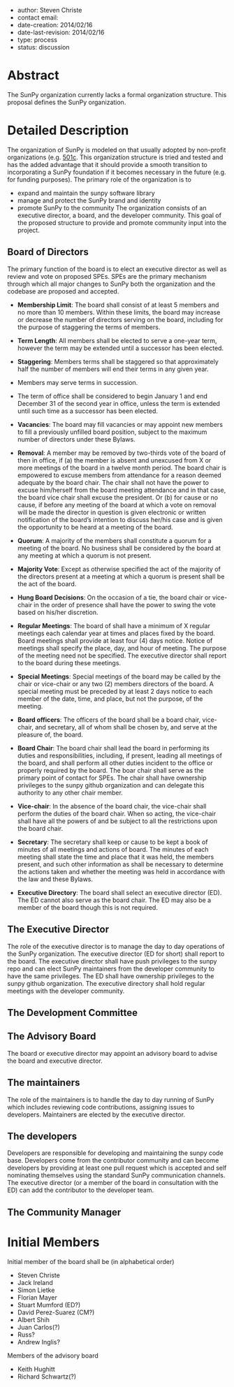* author: Steven Christe
* contact email: 
* date-creation: 2014/02/16
* date-last-revision: 2014/02/16
* type: process
* status: discussion

# Abstract
The SunPy organization currently lacks a formal organization structure. This proposal defines the SunPy organization.

# Detailed Description

The organization of SunPy is modeled on that usually adopted by non-profit organizations (e.g. [501c](http://en.wikipedia.org/wiki/501(c)_organization). This organization structure is tried and tested and has the added advantage that it should provide a smooth transition to incorporating a SunPy foundation if it becomes necessary in the future (e.g. for funding purposes). The primary role of the organization is to 
* expand and maintain the sunpy software library
* manage and protect the SunPy brand and identity
* promote SunPy to the community
The organization consists of an executive director, a board, and the developer community. This goal of the proposed structure to provide and promote community input into the project.

## Board of Directors
The primary function of the board is to elect an executive director as well as review and vote on proposed SPEs. SPEs are the primary mechanism through which all major changes to SunPy both the organization and the codebase are proposed and accepted. 

* **Membership Limit**: The board shall consist of at least 5 members and no more than 10 members. Within these limits, the board may increase or decrease the number of directors serving on the board, including for the purpose of staggering the terms of members.

* **Term Length**: All members shall be elected to serve a one-year term, however the term may be extended until a successor has been elected.

* **Staggering**: Members terms shall be staggered so that approximately half the number of members will end their terms in any given year.

* Members may serve terms in succession.

* The term of office shall be considered to begin January 1 and end December 31 of the second year in office, unless the term is extended until such time as a successor has been elected.

* **Vacancies**: The board may fill vacancies or may appoint new members to fill a previously unfilled board position, subject to the maximum number of directors under these Bylaws.

* **Removal**: A member may be removed by two-thirds vote of the board of then in office, if (a) the member is absent and unexcused from X or more meetings of the board in a twelve month period.  The board chair is empowered to excuse members from attendance for a reason deemed adequate by the board chair. The chair shall not have the power to excuse him/herself from the board meeting attendance and in that case, the board vice chair shall excuse the president. Or (b) for cause or no cause, if before any meeting of the board at which a vote on removal will be made the director in question is given electronic or written notification of the board’s intention to discuss her/his case and is given the opportunity to be heard at a meeting of the board.

* **Quorum**:  A majority of the members shall constitute a quorum for a meeting of the board. No business shall be considered by the board at any meeting at which a quorum is not present.

* **Majority Vote**:  Except as otherwise specified the act of the majority of the directors present at a meeting at which a quorum is present shall be the act of the board.

* **Hung Board Decisions**: On the occasion of a tie, the board chair or vice-chair in the order of presence shall have the power to swing the vote based on his/her discretion.

* **Regular Meetings**:  The board of shall have a minimum of X regular meetings each calendar year at times and places fixed by the board. Board meetings shall provide at least four (4) days notice. Notice of meetings shall specify the place, day, and hour of meeting. The purpose of the meeting need not be specified. The executive director shall report to the board during these meetings.

* **Special Meetings**:  Special meetings of the board may be called by the chair or vice-chair or any two (2) members directors of the board.  A special meeting must be preceded by at least 2 days notice to each member of the date, time, and place, but not the purpose, of the meeting.

* **Board officers**: The officers of the board shall be a board chair, vice-chair, and secretary, all of whom shall be chosen by, and serve at the pleasure of, the board.  

* **Board Chair**: The board chair shall lead the board in performing its duties and responsibilities, including, if present, leading all meetings of the board, and shall perform all other duties incident to the office or properly required by the board. The boar chair shall serve as the primary point of contact for SPEs. The chair shall have ownership privileges to the sunpy github organization and can delegate this authority to any other chair member.

* **Vice-chair**: In the absence of the board chair, the vice-chair shall perform the duties of the board chair. When so acting, the vice-chair shall have all the powers of and be subject to all the restrictions upon the board chair.

* **Secretary**: The secretary shall keep or cause to be kept a book of minutes of all meetings and actions of board.  The minutes of each meeting shall state the time and place that it was held, the members present, and such other information as shall be necessary to determine the actions taken and whether the meeting was held in accordance with the law and these Bylaws.  

* **Executive Directory**: The board shall select an executive director (ED). The ED cannot also serve as the board chair. The ED may also be a member of the board though this is not required. 

## The Executive Director
The role of the executive director is to manage the day to day operations of the SunPy organization. The executive director (ED for short) shall report to the board. The executive director shall have push privileges to the sunpy repo and can elect SunPy maintainers from the developer community to have the same privileges. The ED shall have ownership privileges to the sunpy github organization. The executive directory shall hold regular meetings with the developer community.

## The Development Committee


## The Advisory Board
The board or executive director may appoint an advisory board to advise the board and executive director.

## The maintainers
The role of the maintainers is to handle the day to day running of SunPy which includes reviewing code contributions, assigning issues to developers. Maintainers are elected by the executive director.

## The developers
Developers are responsible for developing and maintaining the sunpy code base.  Developers come from the contributor community and can become developers by providing at least one pull request which is accepted and self nominating themselves using the standard SunPy communication channels. The executive director (or a member of the board in consultation with the ED) can add the contributor to the developer team.

## The Community Manager

# Initial Members
Initial member of the board shall be (in alphabetical order)
* Steven Christe
* Jack Ireland
* Simon Lietke
* Florian Mayer
* Stuart Mumford (ED?)
* David Perez-Suarez (CM?)
* Albert Shih
* Juan Carlos(?)
* Russ?
* Andrew Inglis?

Members of the advisory board
* Keith Hughitt
* Richard Schwartz(?)